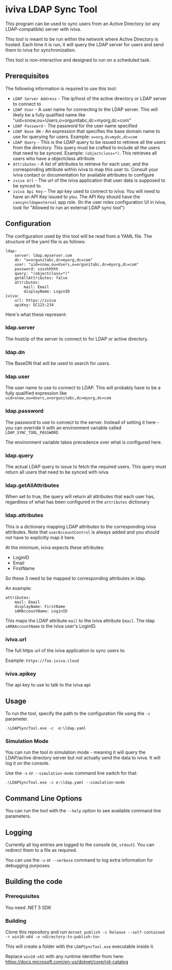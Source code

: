 # iviva LDAP Sync Tool

This program can be used to sync users from an Active Directory (or any LDAP-compatible) server with iviva.

This tool is meant to be run within the network where Active Directory is hosted. Each time it is run, it will query the LDAP server for users and send them to iviva for synchronization.

This tool is non-interactive and designed to run on a scheduled task.

## Prerequisites
The following information is required to use this tool:

* `LDAP Server Address` - The ip/host of the active directory or LDAP server to connect to
* `LDAP User` - A user name for connecting to the LDAP server. This will likely be a fully qualified name like "uid=snow,ou=Users,o=orgunitabc,dc=myorg,dc=com"
* `LDAP Password` - The password for the user name specified
* `LDAP Base DN` - An expression that specifies the base domain name to use for querying for users. Example: `o=org,dc=mydc,dc=com`
* `LDAP Query` - This is the LDAP query to be issued to retrieve all the users from the directory. This query must be crafted to include all the users that need to be synced. Example: `(objectclass=*)`. This retrieves all users who have a objectclass attribute
* `Attributes` - A list of attributes to retrieve for each user, and the corresponding attribute within iviva to map this user to. Consult your iviva contact or documentation for available attributes to configure
* `iviva Url` - The url of the iviva application that user data is supposed to be synced to. 
* `iviva Api Key` - The api key used to connect to iviva. You will need to have an API Key issued to you. The API Key should have the `cansyncldapexternal` app role. (In the user roles configuration UI in iviva, look for "Allowed to run an external LDAP sync tool")

## Configuration
The configuration used by this tool will be read from a YAML file.
The structure of the yaml file is as follows:

```
ldap:
    server: ldap.myserver.com
    dn: "o=orgunitabc,dc=myorg,dc=com"
    user: "uid=snow,ou=Users,o=orgunitabc,dc=myorg,dc=com"
    password: sssshhhhh
    query: "(objectclass=*)"
    getAllAttributes: false
    attributes:
        mail: Email
        displayName: LoginID
iviva:
    url: https://iviva
    apiKey: SC123:234

```

Here's what these represent:

### ldap.server
The host/ip of the server to connect to for LDAP or active directory.

### ldap.dn
The BaseDN that will be used to search for users.

### ldap.user
The user name to use to connect to LDAP. This will probably have to be a fully qualified expression like `uid=snow,ou=Users,o=orgunitabc,dc=myorg,dc=com`

### ldap.password
The password to use to connect to the server. Instead of setting it here - you can override it with an environment variable called `LDAP_SYNC_TOOL_PASSWORD`

The environment variable takes precedence over what is configured here.

### ldap.query
The actual LDAP query to issue to fetch the required users. This query must return all users that need to be synced with iviva

### ldap.getAllAttributes
When set to true, the query will return all attributes that each user has, regardless of what has been configured in the `attributes` dictionary
### ldap.attributes
This is a dictionary mapping LDAP attributes to the corresponding iviva attributes.
Note that `userAccountControl` is always added and you should not have to explicitly map it here.

At the minimum, iviva expects these attributes:
* LoginID
* Email
* FirstName

So these 3 need to be mapped to corresponding attributes in ldap.

An example:

```
attributes:
    mail: Email
    displayName: FirstName
    sAMAccountName: LoginID
```

This maps the LDAP attribute `mail` to the iviva attribute `Email`.
The ldap `sAMAAccountName` is the iviva user's LoginID.

### iviva.url
The full https url of the iviva application to sync users to.

Example: `https://foo.iviva.cloud`

### iviva.apikey
The api key to use to talk to the iviva api


## Usage

To run the tool, specify the path to the configuration file using the `-c` parameter.

```
.\LDAPSyncTool.exe -c  e:\ldap.yaml
```

### Simulation Mode
You can run the tool in simulation mode - meaning it will query the LDAP/active directory server but not actually send the data to iviva.
It will log it on the console.

Use the `-s` or `--simulation-mode` command line switch for that:

```
.\LDAPSyncTool.exe -c e:\ldap.yaml --simulation-mode
```


## Command Line Options
You can run the tool with the `--help` option to see available command line parameters.

## Logging
Currently all log entries are logged to the console (ie, `stdout`).
You can redirect them to a file as required.

You can use the `-v` or `--verbose` command to log extra information for debugging purposes.

## Building the code
### Prerequisites
You need .NET 5 SDK

### Building
Clone this repository and run `dotnet publish -c Release --self-contained -r win10-x64 -o <directory-to-publish-to>`

This will create a folder with the `LDAPSyncTool.exe` executable inside it.

Replace `win10-x65` with any runtime identifier from here: https://docs.microsoft.com/en-us/dotnet/core/rid-catalog